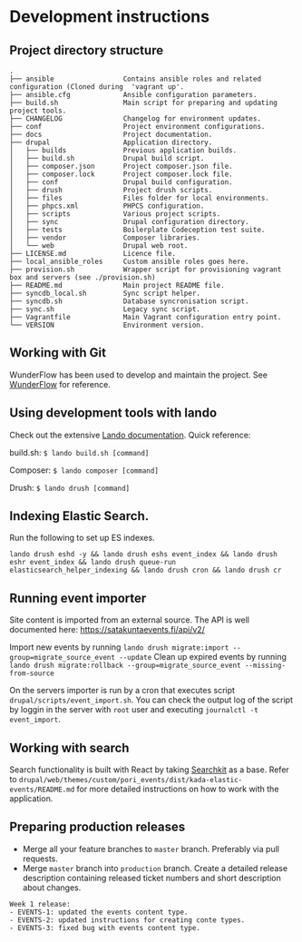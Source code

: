 # Development instructions
 
## Project directory structure
    .
    ├── ansible                 Contains ansible roles and related configuration (Cloned during  'vagrant up'.
    ├── ansible.cfg             Ansible configuration parameters.
    ├── build.sh                Main script for preparing and updating project tools.
    ├── CHANGELOG               Changelog for environment updates.
    ├── conf                    Project environment configurations.
    ├── docs                    Project documentation.
    ├── drupal                  Application directory.
    │   ├── builds              Previous application builds.
    │   ├── build.sh            Drupal build script.
    │   ├── composer.json       Project composer.json file.
    │   ├── composer.lock       Project composer.lock file.
    │   ├── conf                Drupal build configuration.
    │   ├── drush               Project drush scripts.
    │   ├── files               Files folder for local environments.
    │   ├── phpcs.xml           PHPCS configuration.
    │   ├── scripts             Various project scripts.
    │   ├── sync                Drupal configuration directory.
    │   ├── tests               Boilerplate Codeception test suite.
    │   ├── vendor              Composer libraries.
    │   └── web                 Drupal web root.
    ├── LICENSE.md              Licence file.
    ├── local_ansible_roles     Custom ansible roles goes here.
    ├── provision.sh            Wrapper script for provisioning vagrant box and servers (see ./provision.sh)
    ├── README.md               Main project README file.
    ├── syncdb_local.sh         Sync script helper.
    ├── syncdb.sh               Database syncronisation script. 
    ├── sync.sh                 Legacy sync script.
    ├── Vagrantfile             Main Vagrant configuration entry point.
    └── VERSION                 Environment version. 
 

## Working with Git

WunderFlow has been used to develop and maintain the project. See [WunderFlow](http://wunderkraut.github.io/WunderFlow) for reference.

## Using development tools with lando

Check out the extensive [Lando documentation](https://docs.devwithlando.io/tutorials/drupal8.html). Quick reference:

build.sh: ```$ lando build.sh [command]```

Composer: ```$ lando composer [command]```

Drush: ```$ lando drush [command]```

## Indexing Elastic Search.

Run the following to set up ES indexes.

```
lando drush eshd -y && lando drush eshs event_index && lando drush eshr event_index && lando drush queue-run elasticsearch_helper_indexing && lando drush cron && lando drush cr
```
 
## Running event importer
 
Site content is imported from an external source. The API is well documented here: https://satakuntaevents.fi/api/v2/

Import new events by running ```lando drush migrate:import --group=migrate_source_event --update```
Clean up expired events by running ```lando drush migrate:rollback --group=migrate_source_event --missing-from-source```

On the servers importer is run by a cron that executes script `drupal/scripts/event_import.sh`. You can check the output log of the script by loggin in the server with `root` user and executing `journalctl -t event_import`. 


## Working with search

Search functionality is built with React by taking [Searchkit](http://www.searchkit.co/) as a base. Refer to `drupal/web/themes/custom/pori_events/dist/kada-elastic-events/README.md` for more detailed instructions on how to work with the application. 
 
## Preparing production releases

- Merge all your feature branches to `master` branch. Preferably via pull requests.
- Merge `master` branch into `production` branch. Create a detailed release description containing released ticket numbers and short description about changes.

```
Week 1 release:
- EVENTS-1: updated the events content type.
- EVENTS-2: updated instructions for creating conte types.
- EVENTS-3: fixed bug with events content type.
```
